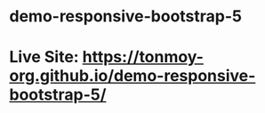 # demo-responsive-bootstrap-5
# Live Site: https://tonmoy-org.github.io/demo-responsive-bootstrap-5/

